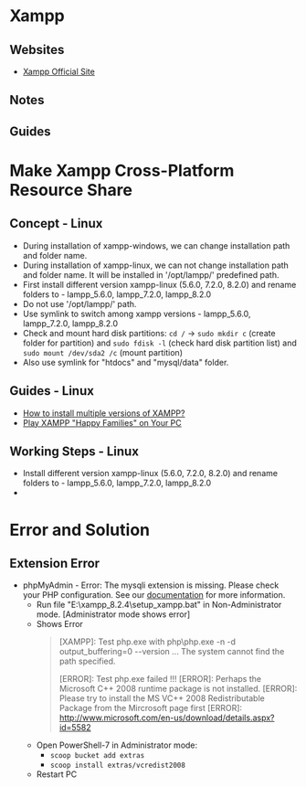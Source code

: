 # Xampp

## Websites
* [Xampp Official Site](https://www.apachefriends.org/)

## Notes

## Guides

# Make Xampp Cross-Platform Resource Share

## Concept - Linux
* During installation of xampp-windows, we can change installation path and folder name.
* During installation of xampp-linux, we can not change installation path and folder name. It will be installed in '/opt/lampp/' predefined path.
* First install different version xampp-linux (5.6.0, 7.2.0, 8.2.0) and rename folders to - lampp_5.6.0, lampp_7.2.0, lampp_8.2.0
* Do not use '/opt/lampp/' path.
* Use symlink to switch among xampp versions - lampp_5.6.0, lampp_7.2.0, lampp_8.2.0
* Check and mount hard disk partitions: `cd /` -> `sudo mkdir c` (create folder for partition) and `sudo fdisk -l` (check hard disk partition list) and `sudo mount /dev/sda2 /c` (mount partition)
* Also use symlink for "htdocs" and "mysql/data" folder.

## Guides - Linux
* [How to install multiple versions of XAMPP?](https://askubuntu.com/questions/198876/how-to-install-multiple-versions-of-xampp)
* [Play XAMPP "Happy Families" on Your PC](https://web.archive.org/web/20150919143637/http://www.jamesbrice.com/multiple-xampp-versions)

## Working Steps - Linux
* Install different version xampp-linux (5.6.0, 7.2.0, 8.2.0) and rename folders to - lampp_5.6.0, lampp_7.2.0, lampp_8.2.0
* 

# Error and Solution

## Extension Error

* phpMyAdmin - Error: The mysqli extension is missing. Please check your PHP configuration. See our [documentation](http://localhost/phpmyadmin/doc/html/faq.html#faqmysql) for more information.
  * Run file "E:\xampp_8.2.4\setup_xampp.bat" in Non-Administrator mode. [Administrator mode shows error]
  * Shows Error
    > [XAMPP]: Test php.exe with php\php.exe -n -d output_buffering=0 --version ...
    > The system cannot find the path specified.
    > 
    > [ERROR]: Test php.exe failed !!!
    > [ERROR]: Perhaps the Microsoft C++ 2008 runtime package is not installed.
    > [ERROR]: Please try to install the MS VC++ 2008 Redistributable Package from the Mircrosoft page first
    > [ERROR]: http://www.microsoft.com/en-us/download/details.aspx?id=5582
  * Open PowerShell-7 in Administrator mode: 
    * `scoop bucket add extras`
    * `scoop install extras/vcredist2008`
  * Restart PC
  